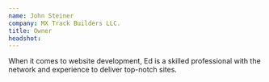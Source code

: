 ```yaml
---
name: John Steiner
company: MX Track Builders LLC.
title: Owner
headshot:
---
```


When it comes to website development, Ed is a skilled professional with the network and experience to deliver top-notch sites.